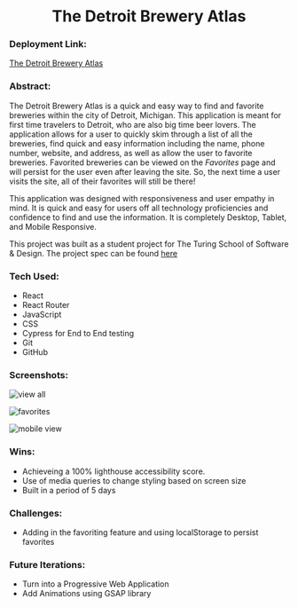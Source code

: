 <h1 align='center'>The Detroit Brewery Atlas</h1>

### Deployment Link: 

[The Detroit Brewery Atlas](the-detroit-brewery-atlas.surge.sh)

### Abstract:

The Detroit Brewery Atlas is a quick and easy way to find and favorite breweries within the city of Detroit, Michigan. This application is meant for first time travelers to Detroit, who are also big time beer lovers. The application allows for a user to quickly skim through a list of all the breweries, find quick and easy information including the name, phone number, website, and address, as well as allow the user to favorite breweries. Favorited breweries can be viewed on the _Favorites_ page and will persist for the user even after leaving the site. So, the next time a user visits the site, all of their favorites will still be there!

This application was designed with responsiveness and user empathy in mind. It is quick and easy for users off all technology proficiencies and confidence to find and use the information. It is completely Desktop, Tablet, and Mobile Responsive. 

This project was built as a student project for The Turing School of Software & Design. The project spec can be found [here](https://frontend.turing.edu/projects/module-3/showcase.html)

### Tech Used:

- React
- React Router
- JavaScript
- CSS
- Cypress for End to End testing
- Git
- GitHub

### Screenshots:

![view all](https://res.cloudinary.com/yoroden/image/upload/v1632773753/Screen_Shot_2021-09-27_at_2.14.13_PM_xdlsji.png)

![favorites](https://res.cloudinary.com/yoroden/image/upload/v1632773753/Screen_Shot_2021-09-27_at_2.14.44_PM_ezeta1.png)

![mobile view](https://res.cloudinary.com/yoroden/image/upload/v1632773749/Screen_Shot_2021-09-27_at_2.15.22_PM_z9s13q.png)

### Wins:

- Achieveing a 100% lighthouse accessibility score.
- Use of media queries to change styling based on screen size
- Built in a period of 5 days

### Challenges:

- Adding in the favoriting feature and using localStorage to persist favorites

### Future Iterations:

- Turn into a Progressive Web Application
- Add Animations using GSAP library
